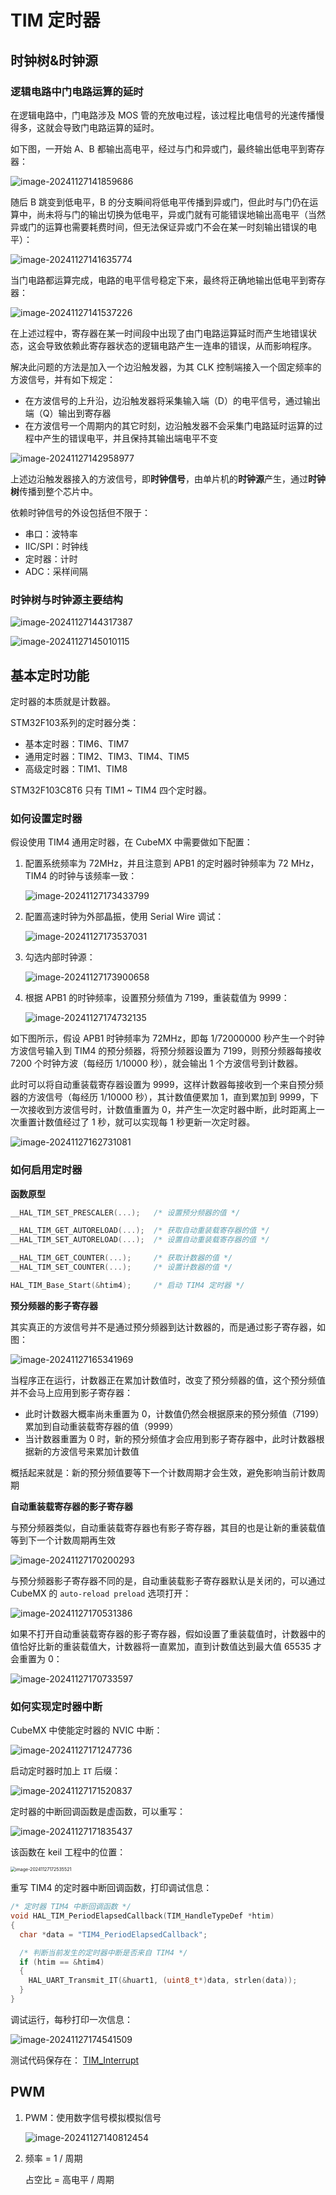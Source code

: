 # TIM 定时器



## 时钟树&时钟源

### 逻辑电路中门电路运算的延时

在逻辑电路中，门电路涉及 MOS 管的充放电过程，该过程比电信号的光速传播慢得多，这就会导致门电路运算的延时。

如下图，一开始 A、B 都输出高电平，经过与门和异或门，最终输出低电平到寄存器：

![image-20241127141859686](./img/TIM/image-20241127141859686.png)

随后 B 跳变到低电平，B 的分支瞬间将低电平传播到异或门，但此时与门仍在运算中，尚未将与门的输出切换为低电平，异或门就有可能错误地输出高电平（当然异或门的运算也需要耗费时间，但无法保证异或门不会在某一时刻输出错误的电平）：

![image-20241127141635774](./img/TIM/image-20241127141635774.png)

当门电路都运算完成，电路的电平信号稳定下来，最终将正确地输出低电平到寄存器：

![image-20241127141537226](./img/TIM/image-20241127141537226.png)

在上述过程中，寄存器在某一时间段中出现了由门电路运算延时而产生地错误状态，这会导致依赖此寄存器状态的逻辑电路产生一连串的错误，从而影响程序。

解决此问题的方法是加入一个边沿触发器，为其 CLK 控制端接入一个固定频率的方波信号，并有如下规定：

- 在方波信号的上升沿，边沿触发器将采集输入端（D）的电平信号，通过输出端（Q）输出到寄存器
- 在方波信号一个周期内的其它时刻，边沿触发器不会采集门电路延时运算的过程中产生的错误电平，并且保持其输出端电平不变

![image-20241127142958977](./img/TIM/image-20241127142958977.png)

上述边沿触发器接入的方波信号，即**时钟信号**，由单片机的**时钟源**产生，通过**时钟树**传播到整个芯片中。 

依赖时钟信号的外设包括但不限于：

- 串口：波特率
- IIC/SPI：时钟线
- 定时器：计时
- ADC：采样间隔



### 时钟树与时钟源主要结构

![image-20241127144317387](./img/TIM/image-20241127144317387.png)

![image-20241127145010115](./img/TIM/image-20241127145010115.png)



## 基本定时功能

定时器的本质就是计数器。

STM32F103系列的定时器分类：

- 基本定时器：TIM6、TIM7
- 通用定时器：TIM2、TIM3、TIM4、TIM5
- 高级定时器：TIM1、TIM8

STM32F103C8T6 只有 TIM1 ~ TIM4 四个定时器。

### 如何设置定时器

假设使用 TIM4 通用定时器，在 CubeMX 中需要做如下配置：

1. 配置系统频率为 72MHz，并且注意到 APB1 的定时器时钟频率为 72 MHz，TIM4 的时钟与该频率一致：

   ![image-20241127173433799](./img/TIM/image-20241127173433799.png)

2. 配置高速时钟为外部晶振，使用 Serial Wire 调试：

   ![image-20241127173537031](./img/TIM/image-20241127173537031.png)

3. 勾选内部时钟源：

   ![image-20241127173900658](./img/TIM/image-20241127173900658.png)

4. 根据 APB1 的时钟频率，设置预分频值为 7199，重装载值为 9999：

   ![image-20241127174732135](./img/TIM/image-20241127174732135.png)

如下图所示，假设 APB1 时钟频率为 72MHz，即每 1/72000000 秒产生一个时钟方波信号输入到 TIM4 的预分频器，将预分频器设置为 7199，则预分频器每接收 7200 个时钟方波（每经历 1/10000 秒），就会输出 1 个方波信号到计数器。

此时可以将自动重装载寄存器设置为 9999，这样计数器每接收到一个来自预分频器的方波信号（每经历 1/10000 秒），其计数值便累加 1，直到累加到 9999，下一次接收到方波信号时，计数值重置为 0，并产生一次定时器中断，此时距离上一次重置计数值经过了 1 秒，就可以实现每 1 秒更新一次定时器。

![image-20241127162731081](./img/TIM/image-20241127162731081.png)

### 如何启用定时器

**函数原型**

```c
__HAL_TIM_SET_PRESCALER(...);   /* 设置预分频器的值 */

__HAL_TIM_GET_AUTORELOAD(...);  /* 获取自动重装载寄存器的值 */
__HAL_TIM_SET_AUTORELOAD(...);  /* 设置自动重装载寄存器的值 */

__HAL_TIM_GET_COUNTER(...);     /* 获取计数器的值 */
__HAL_TIM_SET_COUNTER(...);     /* 设置计数器的值 */

HAL_TIM_Base_Start(&htim4);     /* 启动 TIM4 定时器 */
```

**预分频器的影子寄存器**

其实真正的方波信号并不是通过预分频器到达计数器的，而是通过影子寄存器，如图：

![image-20241127165341969](./img/TIM/image-20241127165341969.png)

当程序正在运行，计数器正在累加计数值时，改变了预分频器的值，这个预分频值并不会马上应用到影子寄存器：

- 此时计数器大概率尚未重置为 0，计数值仍然会根据原来的预分频值（7199）累加到自动重装载寄存器的值（9999）
- 当计数器重置为 0 时，新的预分频值才会应用到影子寄存器中，此时计数器根据新的方波信号来累加计数值

概括起来就是：新的预分频值要等下一个计数周期才会生效，避免影响当前计数周期

**自动重装载寄存器的影子寄存器**

与预分频器类似，自动重装载寄存器也有影子寄存器，其目的也是让新的重装载值等到下一个计数周期再生效

![image-20241127170200293](./img/TIM/image-20241127170200293.png)

与预分频器影子寄存器不同的是，自动重装载影子寄存器默认是关闭的，可以通过 CubeMX 的 `auto-reload preload` 选项打开：

![image-20241127170531386](./img/TIM/image-20241127170531386.png)

如果不打开自动重装载寄存器的影子寄存器，假如设置了重装载值时，计数器中的值恰好比新的重装载值大，计数器将一直累加，直到计数值达到最大值 65535 才会重置为 0：

![image-20241127170733597](./img/TIM/image-20241127170733597.png)



### 如何实现定时器中断

CubeMX 中使能定时器的 NVIC 中断：

![image-20241127171247736](./img/TIM/image-20241127171247736.png)

启动定时器时加上 `IT` 后缀：

![image-20241127171520837](./img/TIM/image-20241127171520837.png)

定时器的中断回调函数是虚函数，可以重写：

![image-20241127171835437](./img/TIM/image-20241127171835437.png)

该函数在 keil 工程中的位置：

<img src="./img/TIM/image-20241127172535521.png" alt="image-20241127172535521" style="zoom:50%;" />

重写 TIM4 的定时器中断回调函数，打印调试信息：

```c
/* 定时器 TIM4 中断回调函数 */
void HAL_TIM_PeriodElapsedCallback(TIM_HandleTypeDef *htim)
{
  char *data = "TIM4_PeriodElapsedCallback";

  /* 判断当前发生的定时器中断是否来自 TIM4 */
  if (htim == &htim4)
  {
	HAL_UART_Transmit_IT(&huart1, (uint8_t*)data, strlen(data));
  }
}
```

调试运行，每秒打印一次信息：

![image-20241127174541509](./img/TIM/image-20241127174541509.png)

测试代码保存在： [TIM_Interrupt](./source/TIM_Interrupt) 



## PWM

1. PWM：使用数字信号模拟模拟信号

   ![image-20241127140812454](./img/TIM/image-20241127140812454.png)

2. 频率 = 1 / 周期

   占空比 = 高电平 / 周期

   